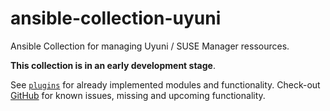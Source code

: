 # ansible-collection-uyuni

Ansible Collection for managing Uyuni / SUSE Manager ressources.

**This collection is in an early development stage**.

See [`plugins`](plugins) for already implemented modules and functionality. Check-out [GitHub](https://github.com/stdevel/ansible-collection-uyuni/issues) for known issues, missing and upcoming functionality.
